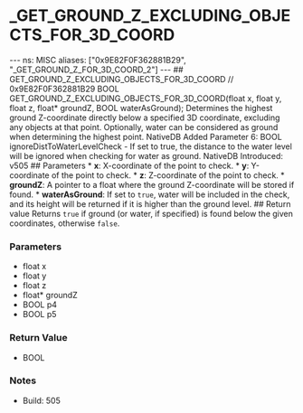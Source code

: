 # _GET_GROUND_Z_EXCLUDING_OBJECTS_FOR_3D_COORD

--- ns: MISC aliases: ["0x9E82F0F362881B29", "_GET_GROUND_Z_FOR_3D_COORD_2"] --- ## GET_GROUND_Z_EXCLUDING_OBJECTS_FOR_3D_COORD  // 0x9E82F0F362881B29 BOOL GET_GROUND_Z_EXCLUDING_OBJECTS_FOR_3D_COORD(float x, float y, float z, float* groundZ, BOOL waterAsGround);  Determines the highest ground Z-coordinate directly below a specified 3D coordinate, excluding any objects at that point. Optionally, water can be considered as ground when determining the highest point.  NativeDB Added Parameter 6: BOOL ignoreDistToWaterLevelCheck - If set to true, the distance to the water level will be ignored when checking for water as ground.  NativeDB Introduced: v505  ## Parameters * **x**: X-coordinate of the point to check. * **y**: Y-coordinate of the point to check. * **z**: Z-coordinate of the point to check. * **groundZ**: A pointer to a float where the ground Z-coordinate will be stored if found. * **waterAsGround**: If set to `true`, water will be included in the check, and its height will be returned if it is higher than the ground level.  ## Return value Returns `true` if ground (or water, if specified) is found below the given coordinates, otherwise `false`.

### Parameters
* float x
* float y
* float z
* float* groundZ
* BOOL p4
* BOOL p5

### Return Value
* BOOL

### Notes
* Build: 505

